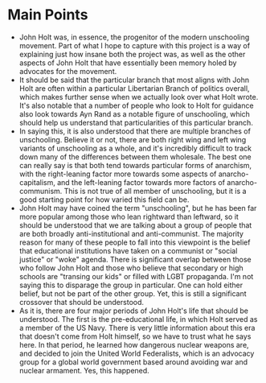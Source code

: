 # Main Points
- John Holt was, in essence, the progenitor of the modern unschooling movement. Part of what I hope to capture with this project is a way of explaining just how insane both the project was, as well as the other aspects of John Holt that have essentially been memory holed by advocates for the movement.
- It should be said that the particular branch that most aligns with John Holt are often within a particular Libertarian Branch of politics overall, which makes further sense when we actually look over what Holt wrote. It's also notable that a number of people who look to Holt for guidance also look towards Ayn Rand as a notable figure of unschooling, which should help us understand that particularities of this particular branch.
- In saying this, it is also understood that there are multiple branches of unschooling. Believe it or not, there are both right wing and left wing variants of unschooling as a whole, and it's incredibly difficult to track down many of the differences between them wholesale. The best one can really say is that both tend towards particular forms of anarchism, with the right-leaning factor more towards some aspects of anarcho-capitalism, and the left-leaning factor towards more factors of anarcho-communism. This is not true of all member of unschooling, but it is a good starting point for how varied this field can be.
- John Holt may have coined the term "unschooling", but he has been far more popular among those who lean rightward than leftward, so it should be understood that we are talking about a group of people that are both broadly anti-institutional and anti-communist. The majority reason for many of these people to fall into this viewpoint is the belief that educational institutions have taken on a communist or "social justice" or "woke" agenda. There is significant overlap between those who follow John Holt and those who believe that secondary or high schools are "transing our kids" or filled with LGBT propaganda. I'm not saying this to disparage the group in particular. One can hold either belief, but not be part of the other group. Yet, this is still a significant crossover that should be understood.
- As it is, there are four major periods of John Holt's life that should be understood. The first is the pre-educational life, in which Holt served as a member of the US Navy. There is very little information about this era that doesn't come from Holt himself, so we have to trust what he says here. In that period, he learned how dangerous nuclear weapons are, and decided to join the United World Federalists, which is an advocacy group for a global world government based around avoiding war and nuclear armament. Yes, this happened. 